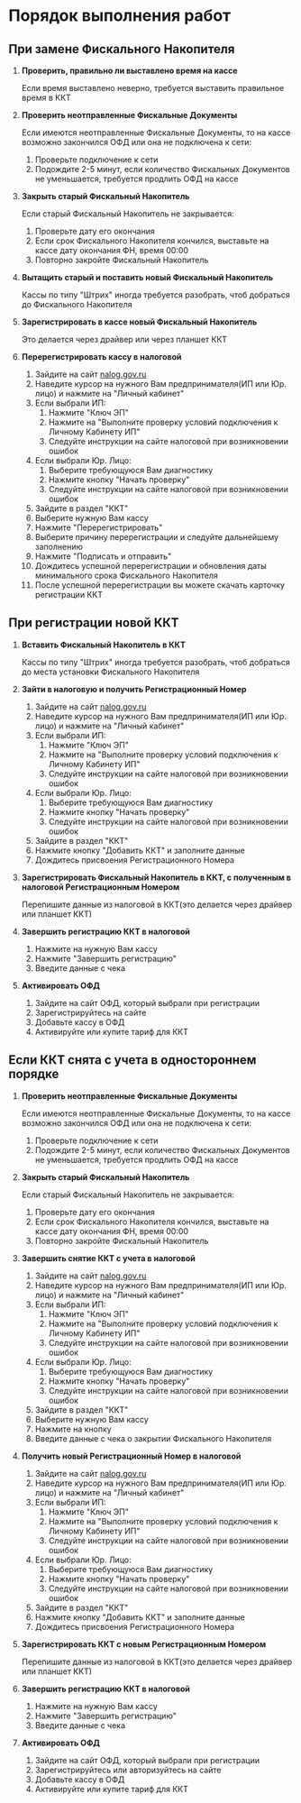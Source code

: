 # Порядок выполнения работ

## При замене Фискального Накопителя

1. **Проверить, правильно ли выставлено время на кассе**

	Если время выставлено неверно, требуется выставить правильное время в ККТ
2. **Проверить неотправленные Фискальные Документы**

	Если имеются неотправленные Фискальные Документы, то на кассе возможно закончился ОФД или она не подключена к сети:
	1. Проверьте подключение к сети
	2. Подождите 2-5 минут, если количество Фискальных Документов не уменьшается, требуется продлить ОФД на кассе
3. **Закрыть старый Фискальный Накопитель**

	Если старый Фискальный Накопитель не закрывается:
	1. Проверьте дату его окончания
	2. Если срок Фискального Накопителя кончился, выставьте на кассе дату окончания ФН, время 00:00
	3. Повторно закройте Фискальный Накопитель
4. **Вытащить старый и поставить новый Фискальный Накопитель**

	Кассы по типу "Штрих" иногда требуется разобрать, чтоб добраться до Фискального Накопителя
5. **Зарегистрировать в кассе новый Фискальный Накопитель**

	Это делается через драйвер или через планшет ККТ
6. **Перерегистрировать кассу в налоговой**
	1. Зайдите на сайт [nalog.gov.ru](https://www.nalog.gov.ru)
	2. Наведите курсор на нужного Вам предпринимателя(ИП или Юр. лицо) и нажмите на "Личный кабинет"
	3. Если выбрали ИП:
		1. Нажмите "Ключ ЭП"
		2. Нажмите на "Выполните проверку условий подключения к Личному Кабинету ИП"
		3. Следуйте инструкции на сайте налоговой при возникновении ошибок
	4. Если выбрали Юр. Лицо:
		1. Выберите требующуюся Вам диагностику
		2. Нажмите кнопку "Начать проверку"
		3. Следуйте инструкции на сайте налоговой при возникновении ошибок
	5. Зайдите в раздел "ККТ"
	6. Выберите нужную Вам кассу
	7. Нажмите "Перерегистрировать"
	8. Выберите причину перерегистрации и следуйте дальнейшему заполнению
	9. Нажмите "Подписать и отправить"
	10. Дождитесь успешной перерегистрации и обновления даты минимального срока Фискального Накопителя
	11. После успешной перерегистрации вы можете скачать карточку регистрации ККТ

## При регистрации новой ККТ

1. **Вставить Фискальный Накопитель в ККТ**

	Кассы по типу "Штрих" иногда требуется разобрать, чтоб добраться до места установки Фискального Накопителя
2. **Зайти в налоговую и получить Регистрационный Номер**
	1. Зайдите на сайт [nalog.gov.ru](https://www.nalog.gov.ru)
	2. Наведите курсор на нужного Вам предпринимателя(ИП или Юр. лицо) и нажмите на "Личный кабинет"
	3. Если выбрали ИП:
		1. Нажмите "Ключ ЭП"
		2. Нажмите на "Выполните проверку условий подключения к Личному Кабинету ИП"
		3. Следуйте инструкции на сайте налоговой при возникновении ошибок
	4. Если выбрали Юр. Лицо:
		1. Выберите требующуюся Вам диагностику
		2. Нажмите кнопку "Начать проверку"
		3. Следуйте инструкции на сайте налоговой при возникновении ошибок
	5. Зайдите в раздел "ККТ"
	6. Нажмите кнопку "Добавить ККТ" и заполните данные
	7. Дождитесь присвоения Регистрационного Номера
3. **Зарегистрировать Фискальный Накопитель в ККТ, с полученным в налоговой Регистрационным Номером**

	Перепишите данные из налоговой в ККТ(это делается через драйвер или планшет ККТ)
4. **Завершить регистрацию ККТ в налоговой**
	1. Нажмите на нужную Вам кассу
	2. Нажмите "Завершить регистрацию"
	3. Введите данные с чека
5. **Активировать ОФД**
	1. Зайдите на сайт ОФД, который выбрали при регистрации
	2. Зарегистрируйтесь на сайте
	3. Добавьте кассу в ОФД
	4. Активируйте или купите тариф для ККТ

## Если ККТ снята с учета в одностороннем порядке

1. **Проверить неотправленные Фискальные Документы**

	Если имеются неотправленные Фискальные Документы, то на кассе возможно закончился ОФД или она не подключена к сети:
	1. Проверьте подключение к сети
	2. Подождите 2-5 минут, если количество Фискальных Документов не уменьшается, требуется продлить ОФД на кассе
2. **Закрыть старый Фискальный Накопитель**

	Если старый Фискальный Накопитель не закрывается:
	1. Проверьте дату его окончания
	2. Если срок Фискального Накопителя кончился, выставьте на кассе дату окончания ФН, время 00:00
	3. Повторно закройте Фискальный Накопитель
3. **Завершить снятие ККТ с учета в налоговой**
	1. Зайдите на сайт [nalog.gov.ru](https://www.nalog.gov.ru)
	2. Наведите курсор на нужного Вам предпринимателя(ИП или Юр. лицо) и нажмите на "Личный кабинет"
	3. Если выбрали ИП:
		1. Нажмите "Ключ ЭП"
		2. Нажмите на "Выполните проверку условий подключения к Личному Кабинету ИП"
		3. Следуйте инструкции на сайте налоговой при возникновении ошибок
	4. Если выбрали Юр. Лицо:
		1. Выберите требующуюся Вам диагностику
		2. Нажмите кнопку "Начать проверку"
		3. Следуйте инструкции на сайте налоговой при возникновении ошибок
	5. Зайдите в раздел "ККТ"
	6. Выберите нужную Вам кассу
	7. Нажмите на кнопку
	8. Введите данные с чека о закрытии Фискального Накопителя
4. **Получить новый Регистрационный Номер в налоговой**
	1. Зайдите на сайт [nalog.gov.ru](https://www.nalog.gov.ru)
	2. Наведите курсор на нужного Вам предпринимателя(ИП или Юр. лицо) и нажмите на "Личный кабинет"
	3. Если выбрали ИП:
		1. Нажмите "Ключ ЭП"
		2. Нажмите на "Выполните проверку условий подключения к Личному Кабинету ИП"
		3. Следуйте инструкции на сайте налоговой при возникновении ошибок
	4. Если выбрали Юр. Лицо:
		1. Выберите требующуюся Вам диагностику
		2. Нажмите кнопку "Начать проверку"
		3. Следуйте инструкции на сайте налоговой при возникновении ошибок
	5. Зайдите в раздел "ККТ"
	6. Нажмите кнопку "Добавить ККТ" и заполните данные
	7. Дождитесь присвоения Регистрационного Номера
5. **Зарегистрировать ККТ с новым Регистрационным Номером**

	Перепишите данные из налоговой в ККТ(это делается через драйвер или планшет ККТ)
6. **Завершить регистрацию ККТ в налоговой**
	1. Нажмите на нужную Вам кассу
	2. Нажмите "Завершить регистрацию"
	3. Введите данные с чека
7. **Активировать ОФД**
	1. Зайдите на сайт ОФД, который выбрали при регистрации
	2. Зарегистрируйтесь или авторизуйтесь на сайте
	3. Добавьте кассу в ОФД
	4. Активируйте или купите тариф для ККТ